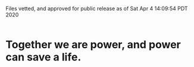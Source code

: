 Files vetted, and approved for public release as of Sat Apr  4 14:09:54 PDT 2020<br><br><h1>Together we are power, and power can save a life.</h1>
